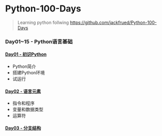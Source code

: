 # Python-100-Days
> Learning python follwing https://github.com/jackfrued/Python-100-Days



### Day01~15 - Python语言基础

#### [Day01 - 初识Python](https://github.com/fongzhizhi/Python-100-Days/tree/master/Day01-15/Day01)

- Python简介
- 搭建Python环境
- 试运行

#### [Day02 - 语言元素]()

+ 指令和程序
+ 变量和数据类型
+ 运算符

#### [Day03 - 分支结构]()

